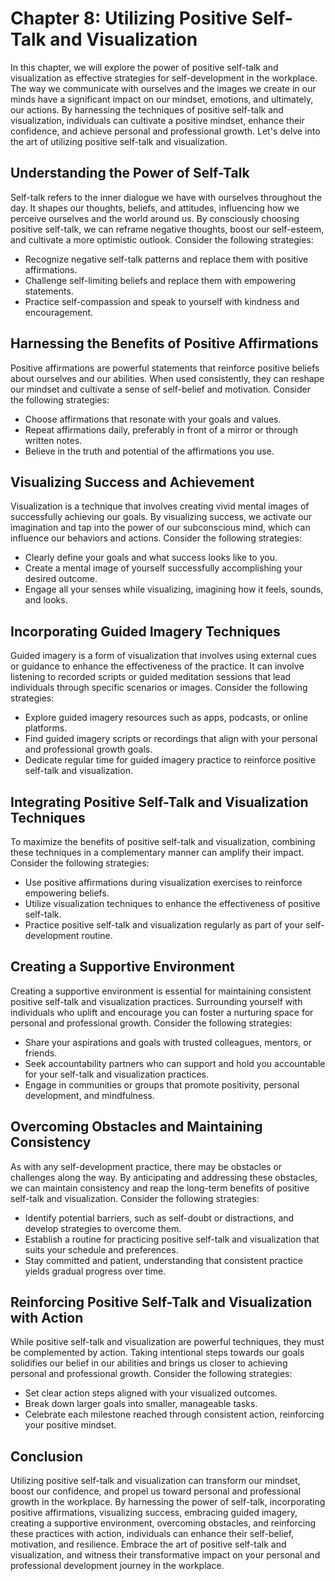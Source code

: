 Chapter 8: Utilizing Positive Self-Talk and Visualization
=========================================================

In this chapter, we will explore the power of positive self-talk and visualization as effective strategies for self-development in the workplace. The way we communicate with ourselves and the images we create in our minds have a significant impact on our mindset, emotions, and ultimately, our actions. By harnessing the techniques of positive self-talk and visualization, individuals can cultivate a positive mindset, enhance their confidence, and achieve personal and professional growth. Let's delve into the art of utilizing positive self-talk and visualization.

Understanding the Power of Self-Talk
------------------------------------

Self-talk refers to the inner dialogue we have with ourselves throughout the day. It shapes our thoughts, beliefs, and attitudes, influencing how we perceive ourselves and the world around us. By consciously choosing positive self-talk, we can reframe negative thoughts, boost our self-esteem, and cultivate a more optimistic outlook. Consider the following strategies:

* Recognize negative self-talk patterns and replace them with positive affirmations.
* Challenge self-limiting beliefs and replace them with empowering statements.
* Practice self-compassion and speak to yourself with kindness and encouragement.

Harnessing the Benefits of Positive Affirmations
------------------------------------------------

Positive affirmations are powerful statements that reinforce positive beliefs about ourselves and our abilities. When used consistently, they can reshape our mindset and cultivate a sense of self-belief and motivation. Consider the following strategies:

* Choose affirmations that resonate with your goals and values.
* Repeat affirmations daily, preferably in front of a mirror or through written notes.
* Believe in the truth and potential of the affirmations you use.

Visualizing Success and Achievement
-----------------------------------

Visualization is a technique that involves creating vivid mental images of successfully achieving our goals. By visualizing success, we activate our imagination and tap into the power of our subconscious mind, which can influence our behaviors and actions. Consider the following strategies:

* Clearly define your goals and what success looks like to you.
* Create a mental image of yourself successfully accomplishing your desired outcome.
* Engage all your senses while visualizing, imagining how it feels, sounds, and looks.

Incorporating Guided Imagery Techniques
---------------------------------------

Guided imagery is a form of visualization that involves using external cues or guidance to enhance the effectiveness of the practice. It can involve listening to recorded scripts or guided meditation sessions that lead individuals through specific scenarios or images. Consider the following strategies:

* Explore guided imagery resources such as apps, podcasts, or online platforms.
* Find guided imagery scripts or recordings that align with your personal and professional growth goals.
* Dedicate regular time for guided imagery practice to reinforce positive self-talk and visualization.

Integrating Positive Self-Talk and Visualization Techniques
-----------------------------------------------------------

To maximize the benefits of positive self-talk and visualization, combining these techniques in a complementary manner can amplify their impact. Consider the following strategies:

* Use positive affirmations during visualization exercises to reinforce empowering beliefs.
* Utilize visualization techniques to enhance the effectiveness of positive self-talk.
* Practice positive self-talk and visualization regularly as part of your self-development routine.

Creating a Supportive Environment
---------------------------------

Creating a supportive environment is essential for maintaining consistent positive self-talk and visualization practices. Surrounding yourself with individuals who uplift and encourage you can foster a nurturing space for personal and professional growth. Consider the following strategies:

* Share your aspirations and goals with trusted colleagues, mentors, or friends.
* Seek accountability partners who can support and hold you accountable for your self-talk and visualization practices.
* Engage in communities or groups that promote positivity, personal development, and mindfulness.

Overcoming Obstacles and Maintaining Consistency
------------------------------------------------

As with any self-development practice, there may be obstacles or challenges along the way. By anticipating and addressing these obstacles, we can maintain consistency and reap the long-term benefits of positive self-talk and visualization. Consider the following strategies:

* Identify potential barriers, such as self-doubt or distractions, and develop strategies to overcome them.
* Establish a routine for practicing positive self-talk and visualization that suits your schedule and preferences.
* Stay committed and patient, understanding that consistent practice yields gradual progress over time.

Reinforcing Positive Self-Talk and Visualization with Action
------------------------------------------------------------

While positive self-talk and visualization are powerful techniques, they must be complemented by action. Taking intentional steps towards our goals solidifies our belief in our abilities and brings us closer to achieving personal and professional growth. Consider the following strategies:

* Set clear action steps aligned with your visualized outcomes.
* Break down larger goals into smaller, manageable tasks.
* Celebrate each milestone reached through consistent action, reinforcing your positive mindset.

Conclusion
----------

Utilizing positive self-talk and visualization can transform our mindset, boost our confidence, and propel us toward personal and professional growth in the workplace. By harnessing the power of self-talk, incorporating positive affirmations, visualizing success, embracing guided imagery, creating a supportive environment, overcoming obstacles, and reinforcing these practices with action, individuals can enhance their self-belief, motivation, and resilience. Embrace the art of positive self-talk and visualization, and witness their transformative impact on your personal and professional development journey in the workplace.
